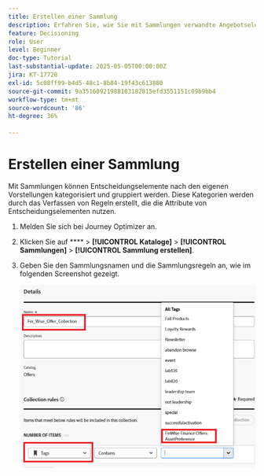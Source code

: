 ```yaml
---
title: Erstellen einer Sammlung
description: Erfahren Sie, wie Sie mit Sammlungen verwandte Angebotselemente in Decisioning gruppieren können. Sammlungen erleichtern die Verwaltung und Organisation von Inhalten für ein bestimmtes Thema, eine bestimmte Zielgruppe oder ein bestimmtes Kampagnenziel.
feature: Decisioning
role: User
level: Beginner
doc-type: Tutorial
last-substantial-update: 2025-05-05T00:00:00Z
jira: KT-17728
exl-id: 5c08ff99-b4d5-48c1-8b84-19f43c613880
source-git-commit: 9a35160921988103182815efd3551151c09b9bb4
workflow-type: tm+mt
source-wordcount: '86'
ht-degree: 36%

---
```


# Erstellen einer Sammlung

Mit Sammlungen können Entscheidungselemente nach den eigenen Vorstellungen kategorisiert und gruppiert werden. Diese Kategorien werden durch das Verfassen von Regeln erstellt, die die Attribute von Entscheidungselementen nutzen.

1. Melden Sie sich bei Journey Optimizer an.
1. Klicken Sie auf **** > **[!UICONTROL Kataloge]** > **[!UICONTROL Sammlungen]** > **[!UICONTROL Sammlung erstellen]**.
1. Geben Sie den Sammlungsnamen und die Sammlungsregeln an, wie im folgenden Screenshot gezeigt.

   ![create-collection](assets/fin-wise-collection.png)
